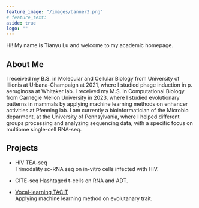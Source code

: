 ```yaml
---
feature_image: "/images/banner3.png"
# feature_text: 
aside: true
logo: ""
---
```


Hi! My name is Tianyu Lu and welcome to my academic homepage.

## About Me

I received my B.S. in Molecular and Cellular Biology from University of Illionis at Urbana-Champaign at 2021, where I studied phage induction in p. aeruginosa at Whitaker lab. I received my M.S. in Computational Biology from Carnegie Mellon University in 2023, where I studied evolutionary patterns in mammals by applying machine learning methods on enhancer activities at Pfenning lab. I am currently a bioinformatician of the Microbio deparment, at the University of Pennsylvania, where I helped different groups processing and analyzing sequencing data, with a specific focus on multiome single-cell RNA-seq.

## Projects

- HIV TEA-seq \
Trimodality sc-RNA seq on in-vitro cells infected with HIV.

- CITE-seq
Hashtaged t-cells on RNA and ADT.

- [Vocal-learning TACIT](/2024/02/01/VL-TACIT) \
Applying machine learning method on evolutanary trait.
